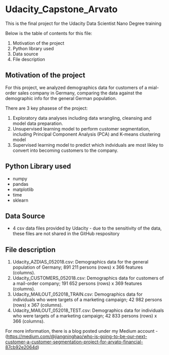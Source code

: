 # Udacity_Capstone_Arvato
This is the final project for the Udacity Data Scientist Nano Degree training 

Below is the table of contents for this file: 
1. Motivation of the project
2. Python library used
3. Data source
4. File description


## Motivation of the project 

For this project, we analyzed demographics data for customers of a mial-order sales company in Germany, comparing the data against the demographic info for the general German population. 

There are 3 key phasese of the project: 
1. Exploratory data analyses including data wrangling, cleansing and model data preparation. 
2. Unsupervised learning model to perform customer segmentation, including Principal Component Analysis (PCA) and K-means clustering model 
3. Supervised learning model to predict which indviduals are most likley to convert into becoming customers to the company. 

## Python Library used
- numpy
- pandas
- matplotlib
- time
- sklearn

## Data Source
- 4 csv data files provided by Udacity - due to the sensitivity of the data, these files are not shared in the GitHub respository

## File description 
1. Udacity_AZDIAS_052018.csv: Demographics data for the general population of Germany; 891 211 persons (rows) x 366 features (columns).
2. Udacity_CUSTOMERS_052018.csv: Demographics data for customers of a mail-order company; 191 652 persons (rows) x 369 features (columns).
3. Udacity_MAILOUT_052018_TRAIN.csv: Demographics data for individuals who were targets of a marketing campaign; 42 982 persons (rows) x 367 (columns).
4. Udacity_MAILOUT_052018_TEST.csv: Demographics data for individuals who were targets of a marketing campaign; 42 833 persons (rows) x 366 (columns).

For more information, there is a blog posted under my Medium account - 
(https://medium.com/@jiangninghao/who-is-going-to-be-our-next-customer-a-customer-segmentation-project-for-arvato-financial-87cb92e2064d)

